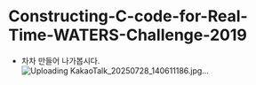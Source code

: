 # Constructing-C-code-for-Real-Time-WATERS-Challenge-2019
- 차차 만들어 나가봅시다.
![Uploading KakaoTalk_20250728_140611186.jpg…]()
